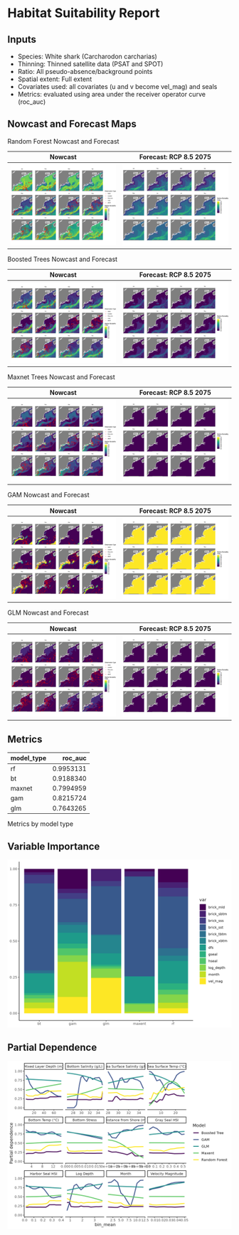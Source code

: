 Habitat Suitability Report
================

## Inputs

- Species: White shark (Carcharodon carcharias)
- Thinning: Thinned satellite data (PSAT and SPOT)
- Ratio: All pseudo-absence/background points
- Spatial extent: Full extent
- Covariates used: all covariates (u and v become vel_mag) and seals
- Metrics: evaluated using area under the receiver operator curve
  (roc_auc)

## Nowcast and Forecast Maps

Random Forest Nowcast and Forecast

| Nowcast | Forecast: RCP 8.5 2075 |
|:--:|:--:|
| ![](../../../../tidy_reports/versions/c11/000510/c11.000510.01_12_rf_compiled_casts.png) | ![](../../../../tidy_reports/versions/c11/000514/c11.000514.01_12_rf_compiled_casts.png) |

Boosted Trees Nowcast and Forecast

| Nowcast | Forecast: RCP 8.5 2075 |
|:--:|:--:|
| ![](../../../../tidy_reports/versions/c11/000510/c11.000510.01_12_bt_compiled_casts.png) | ![](../../../../tidy_reports/versions/c11/000514/c11.000514.01_12_bt_compiled_casts.png) |

Maxnet Trees Nowcast and Forecast

| Nowcast | Forecast: RCP 8.5 2075 |
|:--:|:--:|
| ![](../../../../tidy_reports/versions/c11/000510/c11.000510.01_12_maxent_compiled_casts.png) | ![](../../../../tidy_reports/versions/c11/000514/c11.000514.01_12_maxent_compiled_casts.png) |

GAM Nowcast and Forecast

| Nowcast | Forecast: RCP 8.5 2075 |
|:--:|:--:|
| ![](../../../../tidy_reports/versions/c11/000510/c11.000510.01_12_gam_compiled_casts.png) | ![](../../../../tidy_reports/versions/c11/000514/c11.000514.01_12_gam_compiled_casts.png) |

GLM Nowcast and Forecast

| Nowcast | Forecast: RCP 8.5 2075 |
|:--:|:--:|
| ![](../../../../tidy_reports/versions/c11/000510/c11.000510.01_12_glm_compiled_casts.png) | ![](../../../../tidy_reports/versions/c11/000514/c11.000514.01_12_glm_compiled_casts.png) |

## Metrics

| model_type |   roc_auc |
|:-----------|----------:|
| rf         | 0.9953131 |
| bt         | 0.9188340 |
| maxnet     | 0.7994959 |
| gam        | 0.8215724 |
| glm        | 0.7643265 |

Metrics by model type

## Variable Importance

![](m11.00051_tidy_compiled_files/figure-gfm/variable_importance-1.png)

## Partial Dependence

![](m11.00051_tidy_compiled_files/figure-gfm/partial_dependence-1.png)
